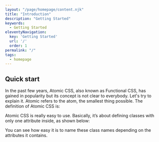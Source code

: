 ```yaml
---
layout: "/page/homepage/content.njk"
title: "Introduction"
description: "Getting Started"
keywords: 
  - Getting Started
eleventyNavigation:
  key: 'Getting Started'
  url: '/'
  order: 1
permalink: "/"
tags: 
  - homepage
---
```


## Quick start

In the past few years, Atomic CSS, also known as Functional CSS, has gained in popularity but its concept is not clear to everybody. Let's try to explain it.
Atomic refers to the atom, the smallest thing possible. The definition of Atomic CSS is:

Atomic CSS is really easy to use.
Basically, it’s about defining classes with only one attribute inside, as shown below:

You can see how easy it is to name these class names depending on the attributes it contains.
